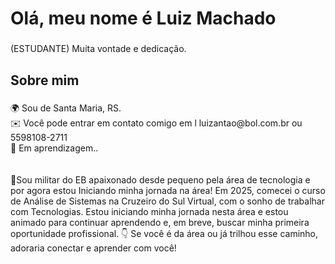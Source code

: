 <h1 align="left">Olá, meu nome é Luiz Machado</h1>

###

<p align="left">(ESTUDANTE) Muita vontade e dedicação.</p>

###

<h2 align="left">Sobre mim</h2>

###

<p align="left">🌍 Sou de Santa Maria, RS.<br>✉️ Você pode entrar em contato comigo em l luizantao@bol.com.br ou 5598108-2711<br>🧠 Em aprendizagem..<br>    <br><br>🚀Sou militar do EB apaixonado desde pequeno pela área de tecnologia e por agora estou Iniciando minha jornada na área! Em 2025, comecei o curso de Análise de Sistemas na Cruzeiro do Sul Virtual, com o sonho de trabalhar com Tecnologias. Estou iniciando minha jornada nesta área e estou animado para continuar aprendendo e, em breve, buscar minha primeira oportunidade profissional. 👇 Se você é da área ou já trilhou esse caminho, adoraria conectar e aprender com você!</p>

###

<h2 align="left"></h2>

###

<div align="left">
</div>

###
